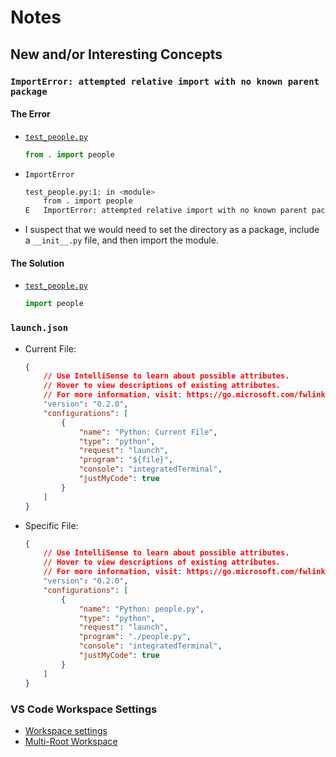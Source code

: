 # Notes

## New and/or Interesting Concepts

### `ImportError: attempted relative import with no known parent package`

#### The Error

* [`test_people.py`](../test_people.py)

  ```python
  from . import people
  ```

* `ImportError`

  ```bash
  test_people.py:1: in <module>
      from . import people
  E   ImportError: attempted relative import with no known parent package
  ```

* I suspect that we would need to set the directory as a package, include a `__init__.py` file, and then import the module.

#### The Solution

* [`test_people.py`](../test_people.py)

  ```python
  import people
  ```

### `launch.json`

* Current File:

  ```json
  {
      // Use IntelliSense to learn about possible attributes.
      // Hover to view descriptions of existing attributes.
      // For more information, visit: https://go.microsoft.com/fwlink/?linkid=830387
      "version": "0.2.0",
      "configurations": [
          {
              "name": "Python: Current File",
              "type": "python",
              "request": "launch",
              "program": "${file}",
              "console": "integratedTerminal",
              "justMyCode": true
          }
      ]
  }
  ```

* Specific File:

  ```json
  {
      // Use IntelliSense to learn about possible attributes.
      // Hover to view descriptions of existing attributes.
      // For more information, visit: https://go.microsoft.com/fwlink/?linkid=830387
      "version": "0.2.0",
      "configurations": [
          {
              "name": "Python: people.py",
              "type": "python",
              "request": "launch",
              "program": "./people.py",
              "console": "integratedTerminal",
              "justMyCode": true
          }
      ]
  }
  ```

### VS Code Workspace Settings

* [Workspace settings](https://code.visualstudio.com/docs/getstarted/settings#_workspace-settings)
* [Multi-Root Workspace](https://code.visualstudio.com/docs/editor/multi-root-workspaces#_settings)
